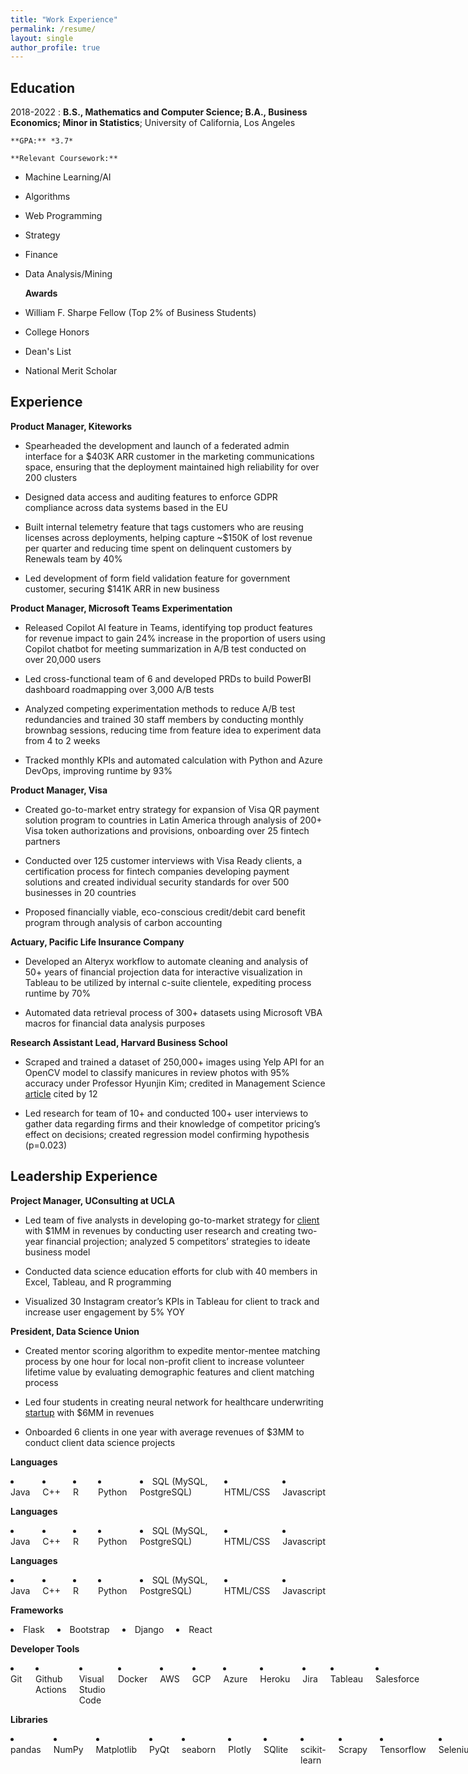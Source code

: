 ```yaml
---
title: "Work Experience"
permalink: /resume/
layout: single
author_profile: true
---
```


Education
---------

2018-2022 
:   **B.S., Mathematics and Computer Science; B.A., Business Economics; Minor in Statistics**; University of California, Los Angeles 

    **GPA:** *3.7*
    
    **Relevant Coursework:** 
* Machine Learning/AI
* Algorithms
* Web Programming
* Strategy
* Finance
* Data Analysis/Mining

    **Awards**
* William F. Sharpe Fellow (Top 2% of Business Students)
* College Honors
* Dean's List
* National Merit Scholar

Experience
----------

**Product Manager, Kiteworks**

* Spearheaded the development and launch of a federated admin interface for a $403K ARR customer in the marketing communications space, ensuring that the deployment maintained high reliability for over 200 clusters

* Designed data access and auditing features to enforce GDPR compliance across data systems based in the EU

* Built internal telemetry feature that tags customers who are reusing licenses across deployments, helping capture ~$150K of lost revenue per quarter and reducing time spent on delinquent customers by Renewals team by 40%

* Led development of form field validation feature for government customer, securing $141K ARR in new business

**Product Manager, Microsoft Teams Experimentation**

* Released Copilot AI feature in Teams, identifying top product features for revenue impact to gain 24% increase in the proportion of users using Copilot chatbot for meeting summarization in A/B test conducted on over 20,000 users

* Led cross-functional team of 6 and developed PRDs to build PowerBI dashboard roadmapping over 3,000 A/B tests

* Analyzed competing experimentation methods to reduce A/B test redundancies and trained 30 staff members by conducting monthly brownbag sessions, reducing time from feature idea to experiment data from 4 to 2 weeks

* Tracked monthly KPIs and automated calculation with Python and Azure DevOps, improving runtime by 93%

**Product Manager, Visa**

* Created go-to-market entry strategy for expansion of Visa QR payment solution program to countries in Latin America through analysis of 200+ Visa token authorizations and provisions, onboarding over 25 fintech partners

* Conducted over 125 customer interviews with Visa Ready clients, a certification process for fintech companies developing payment solutions and created individual security standards for over 500 businesses in 20 countries

* Proposed financially viable, eco-conscious credit/debit card benefit program through analysis of carbon accounting

**Actuary, Pacific Life Insurance Company**

* Developed an Alteryx workflow to automate cleaning and analysis of 50+ years of financial projection data for interactive visualization in Tableau to be utilized by internal c-suite clientele, expediting process runtime by 70%

* Automated data retrieval process of 300+ datasets using Microsoft VBA macros for financial data analysis purposes

**Research Assistant Lead, Harvard Business School**

* Scraped and trained a dataset of 250,000+ images using Yelp API for an OpenCV model to classify manicures in review photos with 95% accuracy under Professor Hyunjin Kim; credited in Management Science [article](https://papers.kimhyunjin.com/Kim_CompetitorInfo.pdf) cited by 12

* Led research for team of 10+ and conducted 100+ user interviews to gather data regarding firms and their knowledge of competitor pricing’s effect on decisions; created regression model confirming hypothesis (p=0.023)

Leadership Experience
----------

**Project Manager, UConsulting at UCLA**

* Led team of five analysts in developing go-to-market strategy for [client](https://www.pickupmusic.com/home-v4-2) with $1MM in revenues by conducting user research and creating two-year financial projection; analyzed 5 competitors’ strategies to ideate business model

* Conducted data science education efforts for club with 40 members in Excel, Tableau, and R programming

* Visualized 30 Instagram creator’s KPIs in Tableau for client to track and increase user engagement by 5% YOY

**President, Data Science Union**

* Created mentor scoring algorithm to expedite mentor-mentee matching process by one hour for local non-profit client to increase volunteer lifetime value by evaluating demographic features and client matching process

* Led four students in creating neural network for healthcare underwriting [startup](https://fedo.ai/) with $6MM in revenues

* Onboarded 6 clients in one year with average revenues of $3MM to conduct client data science projects

**Languages**

<ul style="display: flex; gap: 20px; list-style-position: inside; padding: 0; margin: 0;">
  <li>Java</li>
  <li>C++</li>
  <li>R</li>
  <li>Python</li>
  <li>SQL (MySQL, PostgreSQL)</li>
  <li>HTML/CSS</li>
  <li>Javascript</li>
</ul>

**Languages**

<ul style="display: flex; gap: 20px; list-style-position: inside; padding: 0; margin: 0;">
  <li>Java</li>
  <li>C++</li>
  <li>R</li>
  <li>Python</li>
  <li>SQL (MySQL, PostgreSQL)</li>
  <li>HTML/CSS</li>
  <li>Javascript</li>
</ul>

**Languages**

<ul style="display: flex; gap: 20px; list-style-position: inside; padding: 0; margin: 0;">
  <li>Java</li>
  <li>C++</li>
  <li>R</li>
  <li>Python</li>
  <li>SQL (MySQL, PostgreSQL)</li>
  <li>HTML/CSS</li>
  <li>Javascript</li>
</ul>

**Frameworks**

<ul style="display: flex; gap: 20px; list-style-position: inside; padding: 0; margin: 0;">
  <li>Flask</li>
  <li>Bootstrap</li>
  <li>Django</li>
  <li>React</li>
</ul>

**Developer Tools**

<ul style="display: flex; gap: 20px; list-style-position: inside; padding: 0; margin: 0;">
  <li>Git</li>
  <li>Github Actions</li>
  <li>Visual Studio Code</li>
  <li>Docker</li>
  <li>AWS</li>
  <li>GCP</li>
  <li>Azure</li>
  <li>Heroku</li>
  <li>Jira</li>
  <li>Tableau</li>
  <li>Salesforce</li>
</ul>

**Libraries**

<ul style="display: flex; gap: 20px; list-style-position: inside; padding: 0; margin: 0;">
  <li>pandas</li>
  <li>NumPy</li>
  <li>Matplotlib</li>
  <li>PyQt</li>
  <li>seaborn</li>
  <li>Plotly</li>
  <li>SQlite</li>
  <li>scikit-learn</li>
  <li>Scrapy</li>
  <li>Tensorflow</li>
  <li>Selenium</li>
  <li>NLTK</li>
</ul>